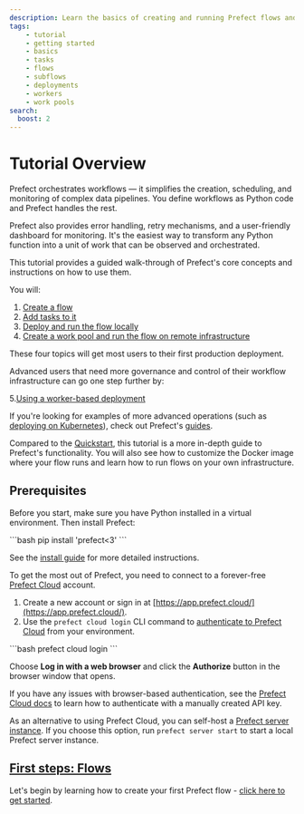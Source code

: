 ```yaml
---
description: Learn the basics of creating and running Prefect flows and tasks.
tags:
    - tutorial
    - getting started
    - basics
    - tasks
    - flows
    - subflows
    - deployments
    - workers
    - work pools
search:
  boost: 2
---
```

# Tutorial Overview

Prefect orchestrates workflows — it simplifies the creation, scheduling, and monitoring of complex data pipelines.
You define workflows as Python code and Prefect handles the rest.

Prefect also provides error handling, retry mechanisms, and a user-friendly dashboard for monitoring.
It's the easiest way to transform any Python function into a unit of work that can be observed and orchestrated.

This tutorial provides a guided walk-through of Prefect's core concepts and instructions on how to use them.

You will:

1. [Create a flow](/tutorial/flows/)
2. [Add tasks to it](/tutorial/tasks/)
3. [Deploy and run the flow locally](/tutorial/deployments/)
4. [Create a work pool and run the flow on remote infrastructure](/tutorial/work-pools/)

These four topics will get most users to their first production deployment.

Advanced users that need more governance and control of their workflow infrastructure can go one step further by:

5.[Using a worker-based deployment](/tutorial/workers/)

If you're looking for examples of more advanced operations (such as [deploying on Kubernetes](/guides/deployment/kubernetes/)), check out Prefect's [guides](/guides/).

Compared to the [Quickstart](/getting-started/quickstart/), this tutorial is a more in-depth guide to Prefect's functionality.
You will also see how to customize the Docker image where your flow runs and learn how to run flows on your own infrastructure.

## Prerequisites

Before you start, make sure you have Python installed in a virtual environment.
Then install Prefect:

<div class="terminal">
```bash
pip install 'prefect<3'
```
</div>

See the [install guide](/getting-started/installation/) for more detailed instructions.

To get the most out of Prefect, you need to connect to a forever-free [Prefect Cloud](https://app.prefect.cloud) account.

1. Create a new account or sign in at [https://app.prefect.cloud/](https://app.prefect.cloud/).
1. Use the `prefect cloud login` CLI command to [authenticate to Prefect Cloud](/cloud/users/api-keys/) from your environment.

<div class="terminal">
```bash
prefect cloud login
```
</div>

Choose **Log in with a web browser** and click the **Authorize** button in the browser window that opens.

If you have any issues with browser-based authentication, see the [Prefect Cloud docs](/cloud/users/api-keys/) to learn how to authenticate with a manually created API key.

As an alternative to using Prefect Cloud, you can self-host a [Prefect server instance](/host/).
If you choose this option, run `prefect server start` to start a local Prefect server instance.

## [First steps: Flows](/tutorial/flows/)

Let's begin by learning how to create your first Prefect flow - [click here to get started](/tutorial/flows/).
